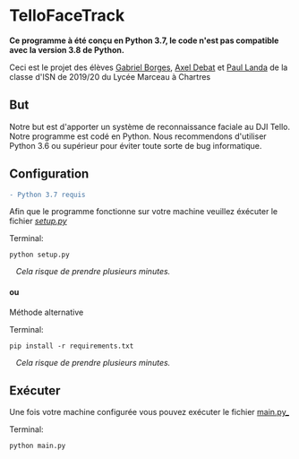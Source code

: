 # TelloFaceTrack

**Ce programme à été conçu en Python 3.7, le code n'est pas compatible avec la version 3.8 de Python.**


 Ceci est le projet des élèves [Gabriel Borges](https://github.com/gabrielsmborges), [Axel Debat](https://github.com/axeldebat) et [Paul Landa](https://github.com/padvan) de la classe d'ISN de 2019/20 du Lycée Marceau à Chartres

## But
Notre but est d'apporter un système de reconnaissance faciale au DJI Tello. Notre programme est codé en Python. Nous recommendons d'utiliser Python 3.6 ou supérieur pour éviter toute sorte de bug informatique.

## Configuration

```diff
- Python 3.7 requis
```
Afin que le programme fonctionne sur votre machine veuillez éxécuter le fichier [_setup.py_](setup.py)

Terminal:
```
python setup.py
```
&nbsp;&nbsp;
_Cela risque de prendre plusieurs minutes._

#### ou
Méthode alternative

Terminal: 
```
pip install -r requirements.txt
```
&nbsp;&nbsp;
_Cela risque de prendre plusieurs minutes._


## Exécuter
Une fois votre machine configurée vous pouvez exécuter le fichier [main.py_](main.py)

Terminal:
```
python main.py
```

